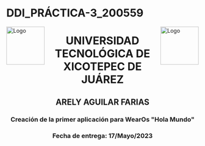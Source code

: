 # DDI_PRÁCTICA-3_200559
<p>
<img src=https://github.com/Arely2409/DDI_TAREA-3_200559/assets/84819096/4fbfaafb-4ab3-446c-9875-edd7b1bb0765 alt="Logo" width="100" height="100" align="left"> <img src=https://github.com/Arely2409/DDI_TAREA-3_200559/assets/84819096/d32249cc-2e50-4963-ad86-8ff7c8c37054 alt="Logo" width="100" height="100" align="right"> 
</p>

<P>
  <h1 align="center">UNIVERSIDAD TECNOLÓGICA DE XICOTEPEC DE JUÁREZ</h1>
  <h2 align="center">ARELY AGUILAR FARIAS</h2>
  <h3 align="center">Creación de la primer aplicación para WearOs "Hola Mundo"</h3>
  <h3 align="center">Fecha de entrega: 17/Mayo/2023</h3>
</P>
